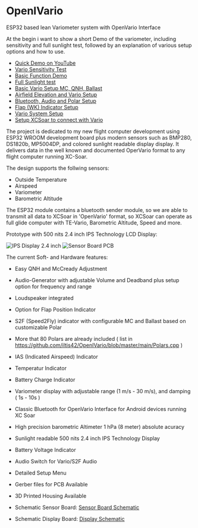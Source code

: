 # OpenIVario
ESP32 based lean Variometer system with OpenVario Interface

At the begin i want to show a short Demo of the variometer, including sensitivity and full sunlight test, followed by an explanation of various setup options and how to use.

* [Quick Demo on YouTube](https://www.youtube.com/watch?v=Piu5SiNPaRg)
* [Vario Sensitivity Test](https://www.youtube.com/watch?v=RqFLOQ9wvgY)
* [Basic Function Demo](https://www.youtube.com/watch?v=zGldyS57ZgQ)
* [Full Sunlight test](https://www.youtube.com/watch?v=TFL9i2DBNpA)
* [Basic Vario Setup MC, QNH, Ballast](https://www.youtube.com/watch?v=DvqhuaVlfEI)
* [Airfield Elevation and Vario Setup](https://www.youtube.com/watch?v=x3UIpL9qGec)
* [Bluetooth, Audio and Polar Setup](https://www.youtube.com/watch?v=9HcsfyLX-wE)
* [Flap (WK) Indicator Setup](https://www.youtube.com/watch?v=tP2a2aDoOsg)
* [Vario System Setup](https://www.youtube.com/watch?v=BCR16WUTwJY)
* [Setup XCSoar to connect with Vario](https://www.youtube.com/watch?v=LDgnvLoTekU&t=95s)

The project is dedicated to my new flight computer development using ESP32 WROOM development board plus modern sensors such as BMP280, DS1820b, MP5004DP, and colored sunlight readable display display.
It delivers data in the well known and documented OperVario format to any flight computer running XC-Soar.

The design supports the follwing sensors:
* Outside Temperature
* Airspeed
* Variometer
* Barometric Altitude

The ESP32 module contains a bluetooth sender module, so we are able to transmit all data to XCSoar in 'OpenVario' format, so XCSoar can operate as full glide computer with TE-Vario, Barometric Altitude, Speed and more.

Prototype with 500 nits 2.4 inch IPS Technology LCD Display:

![IPS Display 2.4 inch](https://raw.githubusercontent.com/iltis42/OpenIVario/master/images/IMG_20200207_000831_resized_20200207_120901714.jpg)
![Sensor Board PCB](https://github.com/iltis42/OpenIVario/blob/master/images/Sensorboard.jpg?raw=true)

The current Soft- and Hardware features:

- Easy QNH and McCready Adjustment
- Audio-Generator with adjustable Volume and Deadband plus setup option for frequency and range
- Loudspeaker integrated
- Option for Flap Position Indicator
- S2F (Speed2Fly) indicator with configurable MC and Ballast based on customizable Polar
- More that 80 Polars are already included ( list in https://github.com/iltis42/OpenIVario/blob/master/main/Polars.cpp )
- IAS (Indicated Airspeed) Indicator
- Temperatur Indicator
- Battery Charge Indicator
- Variometer display with adjustable range (1 m/s - 30 m/s), and damping ( 1s - 10s )
- Classic Bluetooth for OpenVario Interface for Android devices running XC Soar
- High precision barometric Altimeter 1 hPa (8 meter) absolute acuracy
- Sunlight readable 500 nits 2.4 inch IPS Technology Display
- Battery Voltage Indicator
- Audio Switch for Vario/S2F Audio
- Detailed Setup Menu

- Gerber files for PCB Available
- 3D Printed Housing Available 
- Schematic Sensor Board: [Sensor Board Schematic](https://github.com/iltis42/OpenIVario/blob/master/images/sensor.pdf)
- Schematic Display Board: [Display Schematic](https://github.com/iltis42/OpenIVario/blob/master/images/ivario-display.pdf)
